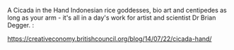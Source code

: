 A Cicada in the Hand
Indonesian rice goddesses, bio art and centipedes as long as your arm - it's all in a day's work for artist and scientist Dr Brian Degger. :

https://creativeconomy.britishcouncil.org/blog/14/07/22/cicada-hand/

